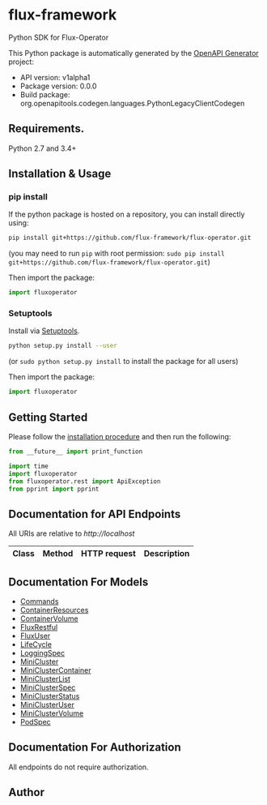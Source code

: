 # flux-framework
Python SDK for Flux-Operator

This Python package is automatically generated by the [OpenAPI Generator](https://openapi-generator.tech) project:

- API version: v1alpha1
- Package version: 0.0.0
- Build package: org.openapitools.codegen.languages.PythonLegacyClientCodegen

## Requirements.

Python 2.7 and 3.4+

## Installation & Usage
### pip install

If the python package is hosted on a repository, you can install directly using:

```sh
pip install git+https://github.com/flux-framework/flux-operator.git
```
(you may need to run `pip` with root permission: `sudo pip install git+https://github.com/flux-framework/flux-operator.git`)

Then import the package:
```python
import fluxoperator
```

### Setuptools

Install via [Setuptools](http://pypi.python.org/pypi/setuptools).

```sh
python setup.py install --user
```
(or `sudo python setup.py install` to install the package for all users)

Then import the package:
```python
import fluxoperator
```

## Getting Started

Please follow the [installation procedure](#installation--usage) and then run the following:

```python
from __future__ import print_function

import time
import fluxoperator
from fluxoperator.rest import ApiException
from pprint import pprint

```

## Documentation for API Endpoints

All URIs are relative to *http://localhost*

Class | Method | HTTP request | Description
------------ | ------------- | ------------- | -------------


## Documentation For Models

 - [Commands](docs/Commands.md)
 - [ContainerResources](docs/ContainerResources.md)
 - [ContainerVolume](docs/ContainerVolume.md)
 - [FluxRestful](docs/FluxRestful.md)
 - [FluxUser](docs/FluxUser.md)
 - [LifeCycle](docs/LifeCycle.md)
 - [LoggingSpec](docs/LoggingSpec.md)
 - [MiniCluster](docs/MiniCluster.md)
 - [MiniClusterContainer](docs/MiniClusterContainer.md)
 - [MiniClusterList](docs/MiniClusterList.md)
 - [MiniClusterSpec](docs/MiniClusterSpec.md)
 - [MiniClusterStatus](docs/MiniClusterStatus.md)
 - [MiniClusterUser](docs/MiniClusterUser.md)
 - [MiniClusterVolume](docs/MiniClusterVolume.md)
 - [PodSpec](docs/PodSpec.md)


## Documentation For Authorization

 All endpoints do not require authorization.

## Author



